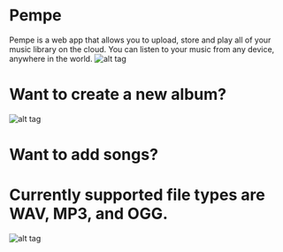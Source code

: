 # Pempe
Pempe is a web app that allows you to upload, store and play all of your music library on the cloud. You can listen to your music from any device, anywhere in the world.
![alt tag](https://i.gyazo.com/4bb2c34de2623d36161d623059f8c7bf.jpg "A view of the homepage")

# Want to create a new album?
![alt tag](https://i.gyazo.com/7ed1905b77ab19746a7231f0271f4088.jpg)

# Want to add songs?
# Currently supported file types are WAV, MP3, and OGG.
![alt tag](https://i.gyazo.com/c8a8ff943ebe7dd03134370fa0eb51da.jpg)


